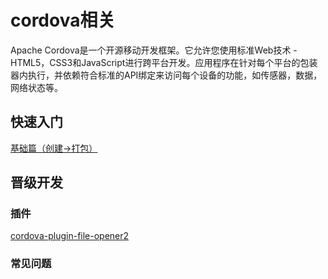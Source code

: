 # cordova相关

Apache Cordova是一个开源移动开发框架。它允许您使用标准Web技术 - HTML5，CSS3和JavaScript进行跨平台开发。应用程序在针对每个平台的包装器内执行，并依赖符合标准的API绑定来访问每个设备的功能，如传感器，数据，网络状态等。

## 快速入门

[基础篇（创建->打包）](./base.MarkDown)

## 晋级开发

### 插件

[cordova-plugin-file-opener2](./plugin.file.opener2.MarkDown)

### 常见问题